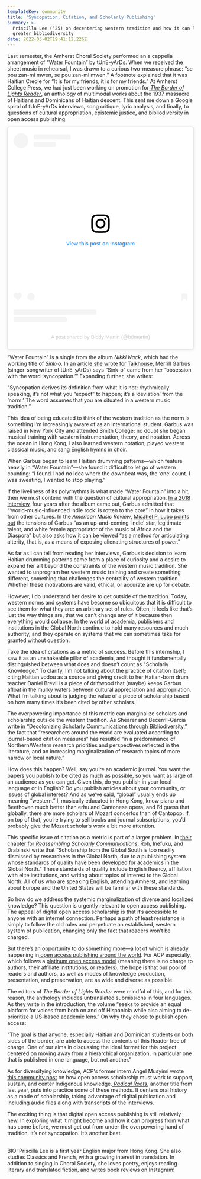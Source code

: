 ```yaml
---
templateKey: community
title: 'Syncopation, Citation, and Scholarly Publishing'
summary: >-
  Priscilla Lee (‘25) on decentering western tradition and how it can lead to
  greater bibliodiversity
date: 2022-03-02T19:41:12.226Z
---
```

Last semester, the Amherst Choral Society performed an a cappella arrangement of “Water Fountain” by tUnE-yArDs. When we received the sheet music in rehearsal, I was drawn to a curious two-measure phrase: “se pou zan-mi mwen, se pou zan-mi mwen.” A footnote explained that it was Haitian Creole for “It is for my friends, it is for my friends.” At Amherst College Press, we had just been working on promotion for[ *The Border of Lights Reader*](https://www.fulcrum.org/concern/monographs/1v53k057r?locale=en), an anthology of multimodal works about the 1937 massacre of Haitians and Dominicans of Haitian descent. This sent me down a Google spiral of tUnE-yArDs interviews, song critique, lyric analysis, and finally, to questions of cultural appropriation, epistemic justice, and bibliodiversity in open access publishing.

<blockquote class="instagram-media" data-instgrm-permalink="https://www.instagram.com/p/CVYhgNZP4t8/?utm_source=ig_embed&amp;utm_campaign=loading" data-instgrm-version="14" style=" background:#FFF; border:0; border-radius:3px; box-shadow:0 0 1px 0 rgba(0,0,0,0.5),0 1px 10px 0 rgba(0,0,0,0.15); margin: 1px; max-width:540px; min-width:326px; padding:0; width:99.375%; width:-webkit-calc(100% - 2px); width:calc(100% - 2px);"><div style="padding:16px;"> <a href="https://www.instagram.com/p/CVYhgNZP4t8/?utm_source=ig_embed&amp;utm_campaign=loading" style=" background:#FFFFFF; line-height:0; padding:0 0; text-align:center; text-decoration:none; width:100%;" target="_blank"> <div style=" display: flex; flex-direction: row; align-items: center;"> <div style="background-color: #F4F4F4; border-radius: 50%; flex-grow: 0; height: 40px; margin-right: 14px; width: 40px;"></div> <div style="display: flex; flex-direction: column; flex-grow: 1; justify-content: center;"> <div style=" background-color: #F4F4F4; border-radius: 4px; flex-grow: 0; height: 14px; margin-bottom: 6px; width: 100px;"></div> <div style=" background-color: #F4F4F4; border-radius: 4px; flex-grow: 0; height: 14px; width: 60px;"></div></div></div><div style="padding: 19% 0;"></div> <div style="display:block; height:50px; margin:0 auto 12px; width:50px;"><svg width="50px" height="50px" viewBox="0 0 60 60" version="1.1" xmlns="https://www.w3.org/2000/svg" xmlns:xlink="https://www.w3.org/1999/xlink"><g stroke="none" stroke-width="1" fill="none" fill-rule="evenodd"><g transform="translate(-511.000000, -20.000000)" fill="#000000"><g><path d="M556.869,30.41 C554.814,30.41 553.148,32.076 553.148,34.131 C553.148,36.186 554.814,37.852 556.869,37.852 C558.924,37.852 560.59,36.186 560.59,34.131 C560.59,32.076 558.924,30.41 556.869,30.41 M541,60.657 C535.114,60.657 530.342,55.887 530.342,50 C530.342,44.114 535.114,39.342 541,39.342 C546.887,39.342 551.658,44.114 551.658,50 C551.658,55.887 546.887,60.657 541,60.657 M541,33.886 C532.1,33.886 524.886,41.1 524.886,50 C524.886,58.899 532.1,66.113 541,66.113 C549.9,66.113 557.115,58.899 557.115,50 C557.115,41.1 549.9,33.886 541,33.886 M565.378,62.101 C565.244,65.022 564.756,66.606 564.346,67.663 C563.803,69.06 563.154,70.057 562.106,71.106 C561.058,72.155 560.06,72.803 558.662,73.347 C557.607,73.757 556.021,74.244 553.102,74.378 C549.944,74.521 548.997,74.552 541,74.552 C533.003,74.552 532.056,74.521 528.898,74.378 C525.979,74.244 524.393,73.757 523.338,73.347 C521.94,72.803 520.942,72.155 519.894,71.106 C518.846,70.057 518.197,69.06 517.654,67.663 C517.244,66.606 516.755,65.022 516.623,62.101 C516.479,58.943 516.448,57.996 516.448,50 C516.448,42.003 516.479,41.056 516.623,37.899 C516.755,34.978 517.244,33.391 517.654,32.338 C518.197,30.938 518.846,29.942 519.894,28.894 C520.942,27.846 521.94,27.196 523.338,26.654 C524.393,26.244 525.979,25.756 528.898,25.623 C532.057,25.479 533.004,25.448 541,25.448 C548.997,25.448 549.943,25.479 553.102,25.623 C556.021,25.756 557.607,26.244 558.662,26.654 C560.06,27.196 561.058,27.846 562.106,28.894 C563.154,29.942 563.803,30.938 564.346,32.338 C564.756,33.391 565.244,34.978 565.378,37.899 C565.522,41.056 565.552,42.003 565.552,50 C565.552,57.996 565.522,58.943 565.378,62.101 M570.82,37.631 C570.674,34.438 570.167,32.258 569.425,30.349 C568.659,28.377 567.633,26.702 565.965,25.035 C564.297,23.368 562.623,22.342 560.652,21.575 C558.743,20.834 556.562,20.326 553.369,20.18 C550.169,20.033 549.148,20 541,20 C532.853,20 531.831,20.033 528.631,20.18 C525.438,20.326 523.257,20.834 521.349,21.575 C519.376,22.342 517.703,23.368 516.035,25.035 C514.368,26.702 513.342,28.377 512.574,30.349 C511.834,32.258 511.326,34.438 511.181,37.631 C511.035,40.831 511,41.851 511,50 C511,58.147 511.035,59.17 511.181,62.369 C511.326,65.562 511.834,67.743 512.574,69.651 C513.342,71.625 514.368,73.296 516.035,74.965 C517.703,76.634 519.376,77.658 521.349,78.425 C523.257,79.167 525.438,79.673 528.631,79.82 C531.831,79.965 532.853,80.001 541,80.001 C549.148,80.001 550.169,79.965 553.369,79.82 C556.562,79.673 558.743,79.167 560.652,78.425 C562.623,77.658 564.297,76.634 565.965,74.965 C567.633,73.296 568.659,71.625 569.425,69.651 C570.167,67.743 570.674,65.562 570.82,62.369 C570.966,59.17 571,58.147 571,50 C571,41.851 570.966,40.831 570.82,37.631"></path></g></g></g></svg></div><div style="padding-top: 8px;"> <div style=" color:#3897f0; font-family:Arial,sans-serif; font-size:14px; font-style:normal; font-weight:550; line-height:18px;">View this post on Instagram</div></div><div style="padding: 12.5% 0;"></div> <div style="display: flex; flex-direction: row; margin-bottom: 14px; align-items: center;"><div> <div style="background-color: #F4F4F4; border-radius: 50%; height: 12.5px; width: 12.5px; transform: translateX(0px) translateY(7px);"></div> <div style="background-color: #F4F4F4; height: 12.5px; transform: rotate(-45deg) translateX(3px) translateY(1px); width: 12.5px; flex-grow: 0; margin-right: 14px; margin-left: 2px;"></div> <div style="background-color: #F4F4F4; border-radius: 50%; height: 12.5px; width: 12.5px; transform: translateX(9px) translateY(-18px);"></div></div><div style="margin-left: 8px;"> <div style=" background-color: #F4F4F4; border-radius: 50%; flex-grow: 0; height: 20px; width: 20px;"></div> <div style=" width: 0; height: 0; border-top: 2px solid transparent; border-left: 6px solid #f4f4f4; border-bottom: 2px solid transparent; transform: translateX(16px) translateY(-4px) rotate(30deg)"></div></div><div style="margin-left: auto;"> <div style=" width: 0px; border-top: 8px solid #F4F4F4; border-right: 8px solid transparent; transform: translateY(16px);"></div> <div style=" background-color: #F4F4F4; flex-grow: 0; height: 12px; width: 16px; transform: translateY(-4px);"></div> <div style=" width: 0; height: 0; border-top: 8px solid #F4F4F4; border-left: 8px solid transparent; transform: translateY(-4px) translateX(8px);"></div></div></div> <div style="display: flex; flex-direction: column; flex-grow: 1; justify-content: center; margin-bottom: 24px;"> <div style=" background-color: #F4F4F4; border-radius: 4px; flex-grow: 0; height: 14px; margin-bottom: 6px; width: 224px;"></div> <div style=" background-color: #F4F4F4; border-radius: 4px; flex-grow: 0; height: 14px; width: 144px;"></div></div></a><p style=" color:#c9c8cd; font-family:Arial,sans-serif; font-size:14px; line-height:17px; margin-bottom:0; margin-top:8px; overflow:hidden; padding:8px 0 7px; text-align:center; text-overflow:ellipsis; white-space:nowrap;"><a href="https://www.instagram.com/p/CVYhgNZP4t8/?utm_source=ig_embed&amp;utm_campaign=loading" style=" color:#c9c8cd; font-family:Arial,sans-serif; font-size:14px; font-style:normal; font-weight:normal; line-height:17px; text-decoration:none;" target="_blank">A post shared by Biddy Martin (@b8martin)</a></p></div></blockquote> <script async src="//www.instagram.com/embed.js"></script>

“Water Fountain” is a single from the album *Nikki Nack*, which had the working title of *Sink-o*. In [an article she wrote for Talkhouse](https://www.talkhouse.com/merrill-garbus-tune-yards-talks-haiti-and-exploring-a-non-western-musical-tradition/), Merrill Garbus (singer-songwriter of tUnE-yArDs) says “Sink-o” came from her “obsession with the word ‘syncopation.’” Expanding further, she writes:

“Syncopation derives its definition from what it is not: rhythmically speaking, it’s not what you “expect” to happen; it’s a ‘deviation’ from the ‘norm.’ The word assumes that you are situated in a western music tradition.” 

This idea of being educated to think of the western tradition as the norm is something I’m increasingly aware of as an international student. Garbus was raised in New York City and attended Smith College; no doubt she began musical training with western instrumentation, theory, and notation. Across the ocean in Hong Kong, I also learned western notation, played western classical music, and sang English hymns in choir.

When Garbus began to learn Haitian drumming patterns—which feature heavily in “Water Fountain”—she found it difficult to let go of western counting: “I found I had no idea where the downbeat was, the ‘one’ count. I was sweating, I wanted to stop playing.”

If the liveliness of its polyrhythms is what made “Water Fountain” into a hit, then we must contend with the question of cultural appropriation. [In a 2018 interview](https://www.theringer.com/music/2018/2/6/16980182/tune-yards-merrill-garbus-private-life), four years after the album came out, Garbus admitted that “‘world-music-influenced indie rock’ is rotten to the core” in how it takes from other cultures. In the *American Music Review*, [Micahel P. Lupo points out](http://www.brooklyn.cuny.edu/web/academics/centers/hitchcock/publications/amr/v43-2/lupo.php) the tensions of Garbus “as an up-and-coming ‘indie’ star, legitimate talent, and white female appropriator of the music of Africa and the Diaspora” but also asks how it can be viewed “as a method for articulating alterity, that is, as a means of exposing alienating structures of power.”

As far as I can tell from reading her interviews, Garbus’s decision to learn Haitian drumming patterns came from a place of curiosity and a desire to expand her art beyond the constraints of the western music tradition. She wanted to unprogram her western music training and create something different, something that challenges the centrality of western tradition. Whether these motivations are valid, ethical, or accurate are up for debate.

However, I do understand her desire to get outside of the tradition. Today, western norms and systems have become so ubiquitous that it is difficult to see them for what they are: an arbitrary set of rules. Often, it feels like that’s just the way things are, that we can’t change any of it because then everything would collapse. In the world of academia, publishers and institutions in the Global North continue to hold many resources and much authority, and they operate on systems that we can sometimes take for granted without question.

Take the idea of citations as a metric of success. Before this internship, I saw it as an unshakeable pillar of academia, and thought it fundamentally distinguished between what does and doesn’t count as "Scholarly Knowledge." To clarify, I’m not talking about the practice of citation itself; citing Haitian vodou as a source and giving credit to her Hatian-born drum teacher Daniel Brevil is a piece of driftwood that (maybe) keeps Garbus afloat in the murky waters between cultural appreciation and appropriation. What I’m talking about is judging the value of a piece of scholarship based on how many times it’s been cited by other scholars.

The overpowering importance of this metric can marginalize scholars and scholarship outside the western tradition. As Shearer and Becerril-García write in [“Decolonizing Scholarly Communications through Bibliodiversity,”](https://zenodo.org/record/4423997#.YeivqlhKg-T) the fact that “researchers around the world are evaluated according to journal-based citation measures” has resulted “in a predominance of Northern/Western research priorities and perspectives reflected in the literature, and an increasing marginalization of research topics of more narrow or local nature.”

How does this happen? Well, say you’re an academic journal. You want the papers you publish to be cited as much as possible, so you want as large of an audience as you can get. Given this, do you publish in your local language or in English? Do you publish articles about your community, or issues of global interest? And as we’ve said, “global” usually ends up meaning “western.” I, musically educated in Hong Kong, know piano and Beethoven much better than erhu and Cantonese opera, and I’d guess that globally, there are more scholars of Mozart concertos than of Cantopop. If, on top of that, you’re trying to sell books and journal subscriptions, you’d probably give the Mozart scholar’s work a bit more attention.

This specific issue of citation as a metric is part of a larger problem. In [their chapter for *Reassembling Scholarly Communications*](https://direct.mit.edu/books/book/4933/chapter/625154/Scholarly-Communications-and-Social-Justice), Roh, Inefuku, and Drabinski write that “Scholarship from the Global South is too readily dismissed by researchers in the Global North, due to a publishing system whose standards of quality have been developed for academics in the Global North.” These standards of quality include English fluency, affiliation with elite institutions, and writing about topics of interest to the Global North. All of us who are speaking English, attending Amherst, and learning about Europe and the United States will be familiar with these standards.

So how do we address the systemic marginalization of diverse and localized knowledge? This question is urgently relevant to open access publishing. The appeal of digital open access scholarship is that it’s accessible to anyone with an internet connection. Perhaps a path of least resistance is simply to follow the old rules and perpetuate an established, western system of publication, changing only the fact that readers won’t be charged.

But there’s an opportunity to do something more—a lot of which is already happening in[ open access publishing around the world](https://scholarlykitchen.sspnet.org/2021/05/13/global-trends-in-open-access-africa-asia-and-latin-america/?informz=1). For ACP especially, which follows a [platinum open access model](https://acpress.amherst.edu/about) (meaning there is no charge to authors, their affiliate institutions, or readers), the hope is that our pool of readers and authors, as well as modes of knowledge production, presentation, and preservation, are as wide and diverse as possible.

The editors of *The Border of Lights Reader* were mindful of this, and for this reason, the anthology includes untranslated submissions in four languages. As they write in the introduction, the volume “seeks to provide an equal platform for voices from both on and off Hispaniola while also aiming to de-prioritize a US-based academic lens.” On why they chose to publish open access:

“The goal is that anyone, especially Haitian and Dominican students on both sides of the border, are able to access the contents of this Reader free of charge. One of our aims in discussing the ideal format for this project centered on moving away from a hierarchical organization, in particular one that is published in one language, but not another.” 

As for diversifying knowledge, ACP's former intern Angel Musyimi wrote [this community post](https://acpress.amherst.edu/community/2021-07-16-scholarly-publishing-and-injustice-centering-indigenous-knowledge-for-the-sake-of-humanity/) on how open access scholarship must work to support, sustain, and center Indigenous knowledge.[ *Radical Roots*](https://www.fulcrum.org/concern/monographs/rf55z988p?locale=en), another title from last year, puts into practice some of these methods. It centers oral history as a mode of scholarship, taking advantage of digital publication and including audio files along with transcripts of the interviews.

The exciting thing is that digital open access publishing is still relatively new. In exploring what it might become and how it can progress from what has come before, we must get out from under the overpowering hand of tradition. It’s not syncopation. It’s another beat.

\
BIO: Priscilla Lee is a first year English major from Hong Kong. She also studies Classics and French, with a growing interest in translation. In addition to singing in Choral Society, she loves poetry, enjoys reading literary and translated fiction, and writes book reviews on Instagram!